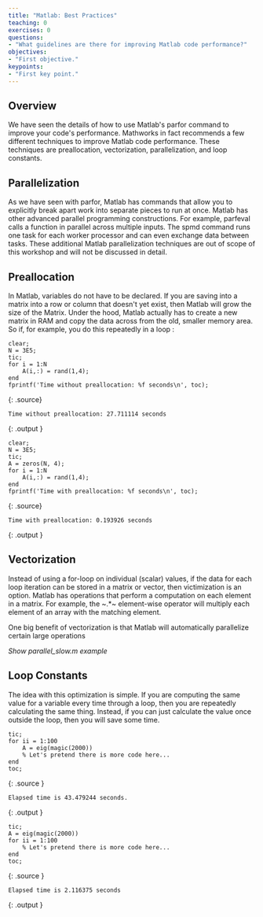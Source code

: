 ```yaml
---
title: "Matlab: Best Practices"
teaching: 0
exercises: 0
questions:
- "What guidelines are there for improving Matlab code performance?"
objectives:
- "First objective."
keypoints:
- "First key point."
---
```


## Overview

We have seen the details of how to use Matlab's parfor command to improve your code's performance.  Mathworks in fact recommends a few different techniques to improve Matlab code performance.  These techniques are preallocation, vectorization, parallelization, and loop constants.

## Parallelization

As we have seen with parfor, Matlab has commands that allow you to explicitly break apart work into separate pieces to run at once.  Matlab has other advanced parallel programming constructions.  For example, parfeval calls a function in parallel across multiple inputs.  The spmd command runs one task for each worker processor and can even exchange data between tasks.  These additional Matlab parallelization techniques are out of scope of this workshop and will not be discussed in detail.

## Preallocation

In Matlab, variables do not have to be declared.  If you are saving into a matrix into a row or column that doesn't yet exist, then Matlab will grow the size of the Matrix.  Under the hood, Matlab actually has to create a new matrix in RAM and copy the data across from the old, smaller memory area.  So if, for example, you do this repeatedly in a loop :

~~~
clear;
N = 3E5;
tic;
for i = 1:N
    A(i,:) = rand(1,4);
end
fprintf('Time without preallocation: %f seconds\n', toc);
~~~
{: .source}
~~~
Time without preallocation: 27.711114 seconds
~~~
{: .output }

~~~
clear;
N = 3E5;
tic;
A = zeros(N, 4);
for i = 1:N
    A(i,:) = rand(1,4);
end
fprintf('Time with preallocation: %f seconds\n', toc);
~~~
{: .source}
~~~
Time with preallocation: 0.193926 seconds
~~~
{: .output }


## Vectorization

Instead of using a for-loop on individual (scalar) values, if the data for each loop iteration can be stored in a matrix or vector, then victimization is an option.  Matlab has operations that perform a computation on each element in a matrix.  For example, the ~.*~ element-wise operator will multiply each element of an array with the matching element.

One big benefit of vectorization is that Matlab will automatically parallelize certain large operations

*Show parallel_slow.m example*

## Loop Constants

The idea with this optimization is simple.  If you are computing the same value for a variable every time through a loop, then you are repeatedly calculating the same thing.  Instead, if you can just calculate the value once outside the loop, then you will save some time.

~~~
tic;
for ii = 1:100
    A = eig(magic(2000))
    % Let's pretend there is more code here...
end
toc;
~~~
{: .source }
~~~
Elapsed time is 43.479244 seconds.
~~~
{: .output }

~~~
tic;
A = eig(magic(2000))
for ii = 1:100
    % Let's pretend there is more code here...
end
toc;
~~~
{: .source }
~~~
Elapsed time is 2.116375 seconds
~~~
{: .output }
